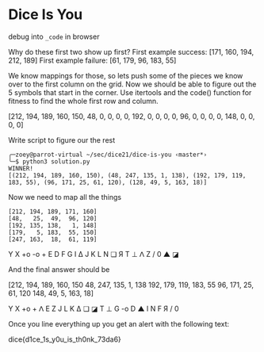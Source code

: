 # Dice Is You

debug into `_code` in browser

Why do these first two show up first?
First example success: [171, 160, 194, 212, 189]
First example failure: [61, 179, 96, 183, 55]

We know mappings for those, so lets push some of the pieces we know over to the first column on the grid.  Now we should be able to figure out
the 5 symbols that start in the corner.  Use itertools and the code() function for fitness to find the whole first row and column.

[212, 194, 189, 160, 150,
  48,   0,   0,   0,   0,
 192,   0,   0,   0,   0,
  96,   0,   0,   0,   0,
 148,   0,   0,   0,   0]

Write script to figure our the rest

```
╭─zoey@parrot-virtual ~/sec/dice21/dice-is-you ‹master*› 
╰─$ python3 solution.py 
WINNER!
[(212, 194, 189, 160, 150), (48, 247, 135, 1, 138), (192, 179, 119, 183, 55), (96, 171, 25, 61, 120), (128, 49, 5, 163, 18)]
```

Now we need to map all the things

```
[212, 194, 189, 171, 160]
[48,   25,  49,  96, 120]
[192, 135, 138,   1, 148]
[179,   5, 183,  55, 150]
[247, 163,  18,  61, 119]
```

Y  X +o -o  +
E  D  F  G  I
Δ  J  K  L  N
❏  Я  T  ⊥  ᐱ
Z  /  0  ▲  ◪

And the final answer should be

[212, 194, 189, 160, 150
  48, 247, 135,   1, 138
 192, 179, 119, 183,  55
  96, 171,  25,  61, 120
 148,  49,   5, 163,  18]

Y  X +o  +  ᐱ
E  Z  J  L  K
Δ  ❏ ◪  T  ⊥
G -o  D  ▲  I
N  F  Я  /  0 

Once you line everything up you get an alert with the following text:

dice{d1ce_1s_y0u_is_th0nk_73da6}
  